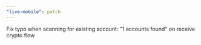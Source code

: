 ```yaml
---
"live-mobile": patch
---
```


Fix typo when scanning for existing account: "1 accounts found" on receive crypto flow
